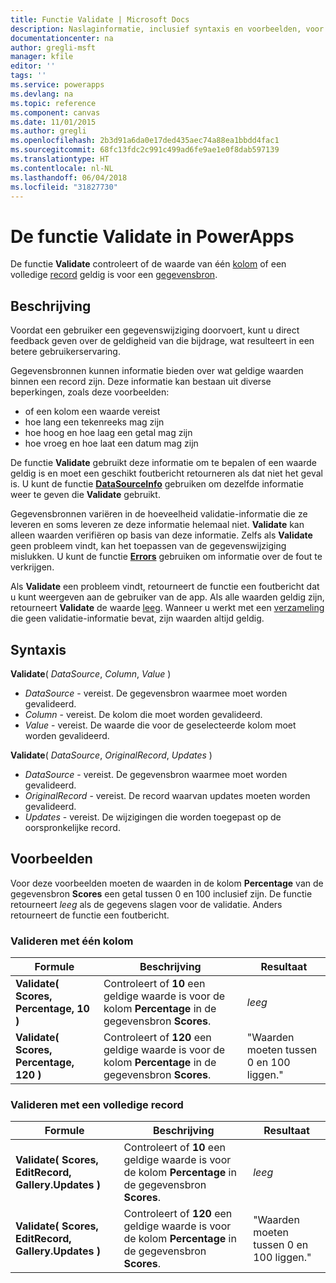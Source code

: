 ```yaml
---
title: Functie Validate | Microsoft Docs
description: Naslaginformatie, inclusief syntaxis en voorbeelden, voor de functie Validate in PowerApps
documentationcenter: na
author: gregli-msft
manager: kfile
editor: ''
tags: ''
ms.service: powerapps
ms.devlang: na
ms.topic: reference
ms.component: canvas
ms.date: 11/01/2015
ms.author: gregli
ms.openlocfilehash: 2b3d91a6da0e17ded435aec74a88ea1bbdd4fac1
ms.sourcegitcommit: 68fc13fdc2c991c499ad6fe9ae1e0f8dab597139
ms.translationtype: HT
ms.contentlocale: nl-NL
ms.lasthandoff: 06/04/2018
ms.locfileid: "31827730"
---
```

# <a name="validate-function-in-powerapps"></a>De functie Validate in PowerApps
De functie **Validate** controleert of de waarde van één [kolom](../working-with-tables.md#columns) of een volledige [record](../working-with-tables.md#records) geldig is voor een [gegevensbron](../working-with-data-sources.md).  

## <a name="description"></a>Beschrijving
Voordat een gebruiker een gegevenswijziging doorvoert, kunt u direct feedback geven over de geldigheid van die bijdrage, wat resulteert in een betere gebruikerservaring.

Gegevensbronnen kunnen informatie bieden over wat geldige waarden binnen een record zijn. Deze informatie kan bestaan uit diverse beperkingen, zoals deze voorbeelden:

* of een kolom een waarde vereist
* hoe lang een tekenreeks mag zijn
* hoe hoog en hoe laag een getal mag zijn
* hoe vroeg en hoe laat een datum mag zijn

De functie **Validate** gebruikt deze informatie om te bepalen of een waarde geldig is en moet een geschikt foutbericht retourneren als dat niet het geval is. U kunt de functie **[DataSourceInfo](function-datasourceinfo.md)** gebruiken om dezelfde informatie weer te geven die **Validate** gebruikt.

Gegevensbronnen variëren in de hoeveelheid validatie-informatie die ze leveren en soms leveren ze deze informatie helemaal niet. **Validate** kan alleen waarden verifiëren op basis van deze informatie. Zelfs als **Validate** geen probleem vindt, kan het toepassen van de gegevenswijziging mislukken. U kunt de functie **[Errors](function-errors.md)** gebruiken om informatie over de fout te verkrijgen.

Als **Validate** een probleem vindt, retourneert de functie een foutbericht dat u kunt weergeven aan de gebruiker van de app. Als alle waarden geldig zijn, retourneert **Validate** de waarde [leeg](function-isblank-isempty.md). Wanneer u werkt met een [verzameling](../working-with-data-sources.md#collections) die geen validatie-informatie bevat, zijn waarden altijd geldig.

## <a name="syntax"></a>Syntaxis
**Validate**( *DataSource*, *Column*, *Value* )

* *DataSource* - vereist. De gegevensbron waarmee moet worden gevalideerd.
* *Column* - vereist. De kolom die moet worden gevalideerd.
* *Value* - vereist. De waarde die voor de geselecteerde kolom moet worden gevalideerd.

**Validate**( *DataSource*, *OriginalRecord*, *Updates* )

* *DataSource* - vereist. De gegevensbron waarmee moet worden gevalideerd.
* *OriginalRecord* - vereist.  De record waarvan updates moeten worden gevalideerd.
* *Updates* - vereist.  De wijzigingen die worden toegepast op de oorspronkelijke record.

## <a name="examples"></a>Voorbeelden
Voor deze voorbeelden moeten de waarden in de kolom **Percentage** van de gegevensbron **Scores** een getal tussen 0 en 100 inclusief zijn. De functie retourneert *leeg* als de gegevens slagen voor de validatie. Anders retourneert de functie een foutbericht.

### <a name="validate-with-a-single-column"></a>Valideren met één kolom
| Formule | Beschrijving | Resultaat |
| --- | --- | --- |
| **Validate( Scores, Percentage, 10 )** |Controleert of **10** een geldige waarde is voor de kolom **Percentage** in de gegevensbron **Scores**. |*leeg* |
| **Validate( Scores, Percentage, 120 )** |Controleert of **120** een geldige waarde is voor de kolom **Percentage** in de gegevensbron **Scores**. |"Waarden moeten tussen 0 en 100 liggen." |

### <a name="validate-with-a-complete-record"></a>Valideren met een volledige record
| Formule | Beschrijving | Resultaat |
| --- | --- | --- |
| **Validate( Scores, EditRecord, Gallery.Updates )** |Controleert of **10** een geldige waarde is voor de kolom **Percentage** in de gegevensbron **Scores**. |*leeg* |
| **Validate( Scores, EditRecord, Gallery.Updates )** |Controleert of **120** een geldige waarde is voor de kolom **Percentage** in de gegevensbron **Scores**. |"Waarden moeten tussen 0 en 100 liggen." |

